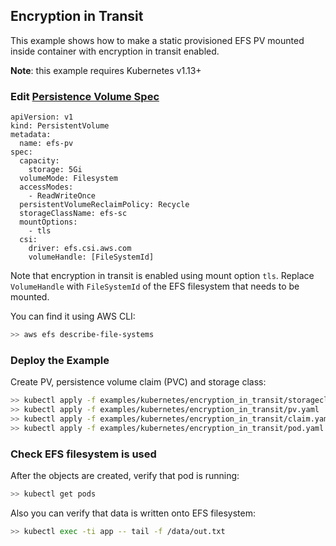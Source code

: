 ## Encryption in Transit
This example shows how to make a static provisioned EFS PV mounted inside container with encryption in transit enabled.

**Note**: this example requires Kubernetes v1.13+

### Edit [Persistence Volume Spec](./specs/pv.yaml) 

```
apiVersion: v1
kind: PersistentVolume
metadata:
  name: efs-pv
spec:
  capacity:
    storage: 5Gi
  volumeMode: Filesystem
  accessModes:
    - ReadWriteOnce
  persistentVolumeReclaimPolicy: Recycle
  storageClassName: efs-sc
  mountOptions:
    - tls
  csi:
    driver: efs.csi.aws.com
    volumeHandle: [FileSystemId] 
```
Note that encryption in transit is enabled using mount option `tls`. Replace `VolumeHandle` with `FileSystemId` of the EFS filesystem that needs to be mounted.

You can find it using AWS CLI:
```sh
>> aws efs describe-file-systems
```

### Deploy the Example
Create PV, persistence volume claim (PVC) and storage class:
```sh
>> kubectl apply -f examples/kubernetes/encryption_in_transit/storageclass.yaml
>> kubectl apply -f examples/kubernetes/encryption_in_transit/pv.yaml
>> kubectl apply -f examples/kubernetes/encryption_in_transit/claim.yaml
>> kubectl apply -f examples/kubernetes/encryption_in_transit/pod.yaml
```

### Check EFS filesystem is used
After the objects are created, verify that pod is running:

```sh
>> kubectl get pods
```

Also you can verify that data is written onto EFS filesystem:

```sh
>> kubectl exec -ti app -- tail -f /data/out.txt
```
